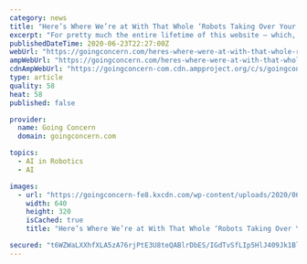 ```yaml
---
category: news
title: "Here’s Where We’re at With That Whole ‘Robots Taking Over Your Job’ Thing"
excerpt: "For pretty much the entire lifetime of this website — which, by the way, is 11 years come July 20 — the specter of robots automating our core audience out of a job has been a persistent topic. Not as persistent as,"
publishedDateTime: 2020-06-23T22:27:00Z
webUrl: "https://goingconcern.com/heres-where-were-at-with-that-whole-robots-taking-over-your-job-thing/"
ampWebUrl: "https://goingconcern.com/heres-where-were-at-with-that-whole-robots-taking-over-your-job-thing/amp/"
cdnAmpWebUrl: "https://goingconcern-com.cdn.ampproject.org/c/s/goingconcern.com/heres-where-were-at-with-that-whole-robots-taking-over-your-job-thing/amp/"
type: article
quality: 58
heat: 58
published: false

provider:
  name: Going Concern
  domain: goingconcern.com

topics:
  - AI in Robotics
  - AI

images:
  - url: "https://goingconcern-fe8.kxcdn.com/wp-content/uploads/2020/06/robot-916284_640.jpg"
    width: 640
    height: 320
    isCached: true
    title: "Here’s Where We’re at With That Whole ‘Robots Taking Over Your Job’ Thing"

secured: "t6WZWaLXXhfXLA5zA76rjPtE3U8teQABlrDbES/IGdTvSfLIp5HlJ409Jk1BlVPxY1/aoTp0MztOYagNIf2VTtyPyvO4a5VQpPTdRIqphl9VbVymRM2adWf0MCnMZ9lra0n+gSmifRFPoi9xzfhIJCwNajCkwRKHzpS/sHlRXqeg5rfBADYjyrutLrputr1sIta9EyLrZM8aWdQc/rZ0LnhuhB6FWdk5zk8TRTEQwkbm0GB6HeZafdB/9bVyR+PmkXczJA2+Lu+WYQRi4hsmxVf3ml6ydHAWqSbLQzEAv4nChEQjb6s4/A6HfmEKksRH6IJYMmXFtuXk+y7YSRSL9A==;BL17H6q0bxpTxZO05WJOJA=="
---
```


